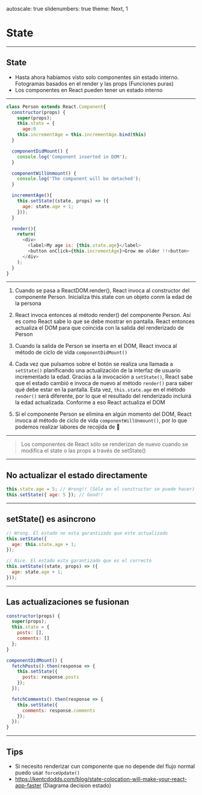 autoscale: true
slidenumbers: true
theme: Next, 1

# State

---

## State

- Hasta ahora habiamos visto solo componentes sin estado interno. Fotogramas basados en el render y las props (Funciones puras)
- Los componentes en React pueden tener un estado interno

---

```javascript
class Person extends React.Component{
  constructor(props) {
    super(props);
    this.state = {
      age:0
    this.incrementAge = this.incrementAge.bind(this)
  }

  componentDidMount() {
    console.log('Component inserted in DOM');
  }

  componentWillUnmount() {
    console.log('The component will be detached');
  }

  incrementAge(){
    this.setState((state, props) => ({
      age: state.age + 1;
    }));
  }

  render(){
    return(
      <div>
        <label>My age is: {this.state.age}</label>
        <button onClick={this.incrementAge}>Grow me older !!<button>
      </div>
    );
  }
}
```

---

1. Cuando se pasa <Person /> a ReactDOM.render(), React invoca al constructor del componente Person. Inicializa this.state con un objeto conm la edad de la persona

2. React invoca entonces al método render() del componente Person. Así es como React sabe lo que se debe mostrar en pantalla. React entonces actualiza el DOM para que coincida con la salida del renderizado de Person

3. Cuando la salida de Person se inserta en el DOM, React invoca al método de ciclo de vida `componentDidMount()`

4. Cada vez que pulsamos sobre el botón se realiza una llamada a `setState()` planificando una actualización de la interfaz de usuario incrementado la edad. Gracias a la invocación a `setState()`, React sabe que el estado cambió e invoca de nuevo al método `render()` para saber qué debe estar en la pantalla. Esta vez, `this.state.age` en el método `render()` será diferente, por lo que el resultado del renderizado incluirá la edad actualizada. Conforme a eso React actualiza el DOM

5. Si el componente Person se elimina en algún momento del DOM, React invoca al método de ciclo de vida `componentWillUnmount()`, por lo que podemos realizar labores de recojida de 🚮

---

> Los componentes de React sólo se renderizan de nuevo cuando se modifica el state o las props a través de setState()

---

## No actualizar el estado directamente

```javascript
this.state.age = 5; // Wrong!! (Sólo en el constructor se puede hacer)
this.setState({ age: 5 }); // Good!!
```

---

##  setState() es asincrono

```javascript
// Wrong. El estado no esta garantizado que este actualizado
this.setState({
  age: this.state.age + 1;
});

// Nice. El estado esta garantizado que es el correcto
this.setState((state, props) => ({
  age: state.age + 1;
}));
```

---

## Las actualizaciones se fusionan

```javascript
constructor(props) {
  super(props);
  this.state = {
    posts: [],
    comments: []
  };
}

componentDidMount() {
  fetchPosts().then(response => {
    this.setState({
      posts: response.posts
    });
  });

  fetchComments().then(response => {
    this.setState({
      comments: response.comments
    });
  });
}
```

---

## Tips

- Si necesito renderizar cun componente que no depende del flujo normal puedo usar `forceUpdate()`
- https://kentcdodds.com/blog/state-colocation-will-make-your-react-app-faster  (Diagrama decision estado)

